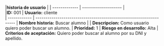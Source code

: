 

|**historia de usuario** |
| ------------- | -------------------- |   
|**ID:**  001 | **Usuario:**  cliente                               
| ------------ | -------------------------------------------------------------------
| **Nombre historia:** Buscar alumno |
| **Descripcion:** Como usuario quiero poder buscar un alumno. 
| **Prioridad:** 1 | **Riesgo en desarrollo:** Alta
| **Criterios de aceptación:** Quiero poder buscar al alumno por su DNI y apellido. 


